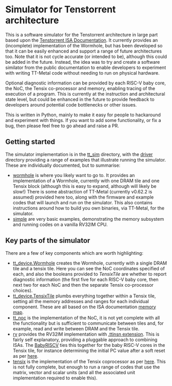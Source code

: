 # Simulator for Tenstorrent architecture

This is a software simulator for the Tenstorrent architecture in large part based upon the [Tenstorrent ISA Documentation](https://github.com/tenstorrent/tt-isa-documentation/tree/main). It currently provides an (incomplete) implementation of the Wormhole, but has been developed so that it can be easily enhanced and support a range of future architectures too. Note that it is not cycle accurate (or intended to be), although this could be added in the future. Instead, the idea was to try and create a software similator from the public documentation to enable developers to experiment with writing TT-Metal code without needing to run on physical hardware.

Optional diagnostic information can be provided by each RISC-V baby core, the NoC, the Tensix co-processor and memory, enabling tracing of the execution of a program. This is currently at the instruction and architectural state level, but could be enhanced in the future to provide feedback to developers around potential code bottlenecks or other issues.

This is written in Python, mainly to make it easy for people to hackaround and experiment with things. If you want to add some functionality, or fix a bug, then please feel free to go ahead and raise a PR. 

## Getting started

The simulator implementation is in the [tt_sim](https://github.com/mesham/tt-sim/tree/main/tt_sim) directory, with the [driver](https://github.com/mesham/tt-sim/tree/main/driver) directory providing a range of examples that illustrate running the simulator. These are individually documented, but to summarise:

* [wormhole](https://github.com/mesham/tt-sim/tree/main/driver/wormhole) is where you likely want to go to. It provides an implementation of a Wormhole, currently with one DRAM tile and one Tensix block (although this is easy to expand, although will likely be slow!) There is some abstraction of TT-Metal (currently v0.62.2 is assumed) provided here too, along with the firmware and example codes that will launch and run on the simulator. This also contains instructions around how to build you own binaries, via TT-Metal, for the simulator.
* [simple](https://github.com/mesham/tt-sim/tree/main/driver/simple) are very basic examples, demonstrating the memory subsystem and running codes on a vanilla RV32IM CPU.

## Key parts of the simulator

There are a few of key components which are worth highlighting:

* [tt_device.Wormhole](https://github.com/mesham/tt-sim/blob/93da242e8a1a26160afaca43b0772bebc88b9171/tt_sim/device/tt_device.py#L111) creates the Wormhole, currently with a single DRAM tile and a tensix tile. Here you can see the NoC coordinates specified of each, and also the booleans provided to _TensixTile_ are whether to report diagnostic information (the first five for each RISC-V baby core, then next two for each NoC and then the separate Tensix co-processor choices). 
* [tt_device.TensixTile](https://github.com/mesham/tt-sim/blob/93da242e8a1a26160afaca43b0772bebc88b9171/tt_sim/device/tt_device.py#L186) plumbs everything together within a Tensix tile, setting all the memory addresses and ranges for each individual component. These are all based on the ISA documentation [memory map](https://github.com/tenstorrent/tt-isa-documentation/blob/main/WormholeB0/TensixTile/BabyRISCV/README.md). 
* [tt_noc](https://github.com/mesham/tt-sim/blob/main/tt_sim/network/tt_noc.py) is the implementation of the NoC, it is not yet complete with all the functionality but is sufficient to communicate between tiles and, for example, read and write between DRAM and the Tensix tile.
* [rv](https://github.com/mesham/tt-sim/tree/main/tt_sim/pe/rv) provides the RV32IM implementation with [.ttinsn extension](https://github.com/tenstorrent/tt-isa-documentation/blob/main/WormholeB0/TensixTile/BabyRISCV/PushTensixInstruction.md#ttinsn-instruction-set-extension). This is fairly self explanatory, providing a pluggable approach to combining ISAs. The [BabyRISCV](https://github.com/mesham/tt-sim/blob/main/tt_sim/pe/rv/babyriscv.py) ties this together for the baby RISC-V cores in the Tensix tile, for instance determining the initial PC value after a soft reset as per [here](https://github.com/tenstorrent/tt-isa-documentation/blob/main/WormholeB0/TensixTile/SoftReset.md).
* [tensix](https://github.com/mesham/tt-sim/tree/main/tt_sim/pe/tensix) is the implementation of the Tensix coprocessor as per [here](https://github.com/tenstorrent/tt-isa-documentation/tree/main/WormholeB0/TensixTile/TensixCoprocessor). This is not fully complete, but enough to run a range of codes that use the matrix, vector and scalar units (and all the associated unit implementation required to enable this). 
